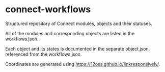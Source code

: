 # connect-workflows

Structured repository of Connect modules, objects and their statuses.

All of the modules and corresponding objects are listed in the workflows.json.

Each object and its states is documented in the separate object.json, referenced from the workflows.json.

Coordinates are generated using https://12oss.github.io/linkresponsively/.